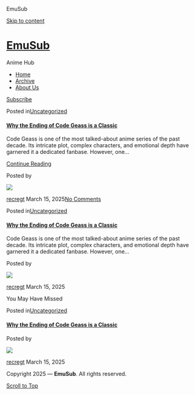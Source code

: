 EmuSub



[Skip to content](#main)


[EmuSub](https://emusub.com/)
=============================

Anime Hub










* [Home](https://emusub.com)
* [Archive](https://emusub.com/archive/)
* [About Us](https://emusub.com/about-us/)

[Subscribe](#)

Posted in[Uncategorized](https://emusub.com/blog/category/uncategorized/)

#### [Why the Ending of Code Geass is a Classic](https://emusub.com/blog/2025/03/15/hello-world/)

Code Geass is one of the most talked-about anime series of the past decade. Its intricate plot, complex characters, and emotional depth have garnered it a dedicated fanbase. However, one…

[Continue Reading](https://emusub.com/blog/2025/03/15/hello-world/)

Posted by

![](https://secure.gravatar.com/avatar/3e56313c703caa1d21f22c545a5999ee?s=30&d=mm&r=g) 

[recregt](https://emusub.com/blog/author/recregt/ "View all posts by recregt")
March 15, 2025[No Comments](https://emusub.com/blog/2025/03/15/hello-world/#respond)

Posted in[Uncategorized](https://emusub.com/blog/category/uncategorized/)

#### [Why the Ending of Code Geass is a Classic](https://emusub.com/blog/2025/03/15/hello-world/ "Why the Ending of Code Geass is a Classic")

Code Geass is one of the most talked-about anime series of the past decade. Its intricate plot, complex characters, and emotional depth have garnered it a dedicated fanbase. However, one…

Posted by

![](https://secure.gravatar.com/avatar/3e56313c703caa1d21f22c545a5999ee?s=30&d=mm&r=g) 

[recregt](https://emusub.com/blog/author/recregt/ "View all posts by recregt")
March 15, 2025

You May Have Missed

Posted in[Uncategorized](https://emusub.com/blog/category/uncategorized/)

#### [Why the Ending of Code Geass is a Classic](https://emusub.com/blog/2025/03/15/hello-world/ "Why the Ending of Code Geass is a Classic")

Posted by

![](https://secure.gravatar.com/avatar/3e56313c703caa1d21f22c545a5999ee?s=30&d=mm&r=g) 

[recregt](https://emusub.com/blog/author/recregt/ "View all posts by recregt")
March 15, 2025



Copyright 2025 — **EmuSub**. All rights reserved.

[Scroll to Top](# "Scroll to Top")